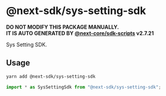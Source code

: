 # @next-sdk/sys-setting-sdk

**DO NOT MODIFY THIS PACKAGE MANUALLY.**  
**IT IS AUTO GENERATED BY [@next-core/sdk-scripts] v2.7.21**

Sys Setting SDK.

## Usage

```bash
yarn add @next-sdk/sys-setting-sdk
```

```ts
import * as SysSettingSdk from "@next-sdk/sys-setting-sdk";
```

[@next-core/sdk-scripts]: https://github.com/easyops-cn/next-core/tree/master/packages/sdk-scripts
